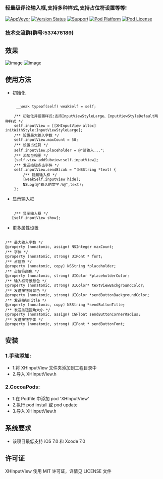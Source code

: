 
### 轻量级评论输入框,支持多种样式,支持占位符设置等等!

[![AppVeyor](https://img.shields.io/appveyor/ci/gruntjs/grunt.svg?maxAge=2592000)](https://github.com/CoderZhuXH/XHInputView)
[![Version Status](https://img.shields.io/cocoapods/v/XHInputView.svg?style=flat)](http://cocoadocs.org/docsets/XHInputView)
[![Support](https://img.shields.io/badge/support-iOS%207%2B-brightgreen.svg)](https://github.com/CoderZhuXH/XHInputView)
[![Pod Platform](https://img.shields.io/cocoapods/p/XHInputView.svg?style=flat)](http://cocoadocs.org/docsets/XHInputView/)
[![Pod License](https://img.shields.io/cocoapods/l/XHInputView.svg?style=flat)](https://github.com/CoderZhuXH/XHInputView/blob/master/LICENSE)


### 技术交流群(群号:537476189)


## 效果


![image]() ![image]()


## 使用方法

* 初始化

```objc

     __weak typeof(self) weakSelf = self;
    
    /** 初始化并设置样式:支持InputViewStyleLarge、InputViewStyleDefault两种样式 */
    self.inputView = [[XHInputView alloc] initWithStyle:InputViewStyleLarge];
    /** 设置最大输入字数 */
    self.inputView.maxCount = 50;
    /** 设置占位符 */
    self.inputView.placeholder = @"请输入...";
    /** 添加至视图 */
    [self.view addSubview:self.inputView];
    /** 发送按钮点击事件 */
    self.inputView.sendBlcok = ^(NSString *text) {
        /** 隐藏输入框 */
        [weakSelf.inputView hide];
        NSLog(@"输入的文字:%@",text);
    };

```

* 显示输入框

```objc

    /** 显示输入框 */
   [self.inputView show];

```

*	更多属性设置

```objc

/** 最大输入字数 */
@property (nonatomic, assign) NSInteger maxCount;
/** 字体 */
@property (nonatomic, strong) UIFont * font;
/** 占位符 */
@property (nonatomic, copy) NSString *placeholder;
/** 占位符颜色 */
@property (nonatomic, strong) UIColor *placeholderColor;
/** 输入框背景颜色 */
@property (nonatomic, strong) UIColor* textViewBackgroundColor;
/** 发送按钮背景色 */
@property (nonatomic, strong) UIColor *sendButtonBackgroundColor;
/** 发送按钮Title */
@property (nonatomic, copy) NSString *sendButtonTitle;
/** 发送按钮圆角大小 */
@property (nonatomic, assign) CGFloat sendButtonCornerRadius;
/** 发送按钮字体 */
@property (nonatomic, strong) UIFont * sendButtonFont;

```
##  安装
### 1.手动添加:<br>
*   1.将 XHInputView 文件夹添加到工程目录中<br>
*   2.导入 XHInputView.h

### 2.CocoaPods:<br>
*   1.在 Podfile 中添加 pod 'XHInputView'<br>
*   2.执行 pod install 或 pod update<br>
*   3.导入 XHInputView.h

##  系统要求
*   该项目最低支持 iOS 7.0 和 Xcode 7.0

##  许可证
XHInputView 使用 MIT 许可证，详情见 LICENSE 文件
